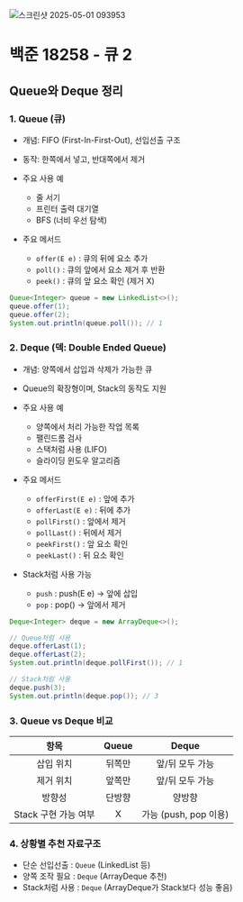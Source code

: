 ![스크린샷 2025-05-01 093953](https://github.com/user-attachments/assets/85437f34-374b-444e-8fb1-b5708f211cc5)

# 백준 18258 - 큐 2

## Queue와 Deque 정리
### 1. Queue (큐)
- 개념: FIFO (First-In-First-Out), 선입선출 구조
- 동작: 한쪽에서 넣고, 반대쪽에서 제거

- 주요 사용 예
	- 줄 서기
	- 프린터 출력 대기열
	- BFS (너비 우선 탐색)

- 주요 메서드
  - `offer(E e)` : 큐의 뒤에 요소 추가
  - `poll()` : 큐의 앞에서 요소 제거 후 반환
  - `peek()` : 큐의 앞 요소 확인 (제거 X)
 
```java
Queue<Integer> queue = new LinkedList<>();
queue.offer(1);
queue.offer(2);
System.out.println(queue.poll()); // 1
```

### 2. Deque (덱: Double Ended Queue)
- 개념: 양쪽에서 삽입과 삭제가 가능한 큐
- Queue의 확장형이며, Stack의 동작도 지원
- 주요 사용 예
	- 양쪽에서 처리 가능한 작업 목록
	- 팰린드롬 검사
	- 스택처럼 사용 (LIFO)
	- 슬라이딩 윈도우 알고리즘

- 주요 메서드
	- `offerFirst(E e)` : 앞에 추가
	- `offerLast(E e)` : 뒤에 추가
	- `pollFirst()` : 앞에서 제거
	- `pollLast()` : 뒤에서 제거
	- `peekFirst()` : 앞 요소 확인
	- `peekLast()` : 뒤 요소 확인

- Stack처럼 사용 가능
  - `push` : push(E e) → 앞에 삽입
  - `pop` : pop() → 앞에서 제거
  

```java
Deque<Integer> deque = new ArrayDeque<>();

// Queue처럼 사용
deque.offerLast(1);
deque.offerLast(2);
System.out.println(deque.pollFirst()); // 1

// Stack처럼 사용
deque.push(3);
System.out.println(deque.pop()); // 3
```


### 3. Queue vs Deque 비교

| 항목 | Queue | Deque |
|:-----:|:-----:|:-----:|
| 삽입 위치 | 뒤쪽만 | 앞/뒤 모두 가능 |
| 제거 위치 | 앞쪽만 | 앞/뒤 모두 가능 |
| 방향성 | 단방향 | 양방향 |		
| Stack 구현 가능 여부 | X | 가능 (push, pop 이용) |
		
   		
### 4. 상황별 추천 자료구조
   - 단순 선입선출	: `Queue` (LinkedList 등)
   - 양쪽 조작 필요	: `Deque` (ArrayDeque 추천)
   - Stack처럼 사용	: `Deque` (ArrayDeque가 Stack보다 성능 좋음)
